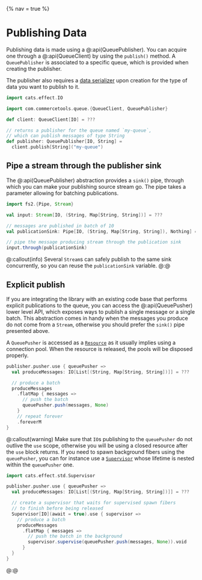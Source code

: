 {% nav = true %}
# Publishing Data

Publishing data is made using a @:api(QueuePublisher). You can acquire one through a @:api(QueueClient) by using the `publish()` method. A `QueuePublisher` is associated to a specific queue, which is provided when creating the publisher.

The publisher also requires a [data serializer][doc-serializer] upon creation for the type of data you want to publish to it.

```scala mdoc
import cats.effect.IO

import com.commercetools.queue.{QueueClient, QueuePublisher}

def client: QueueClient[IO] = ???

// returns a publisher for the queue named `my-queue`,
// which can publish messages of type String
def publisher: QueuePublisher[IO, String] =
  client.publish[String]("my-queue")
```

## Pipe a stream through the publisher sink

The @:api(QueuePublisher) abstraction provides a `sink()` pipe, through which you can make your publishing source stream go.
The pipe takes a parameter allowing for batching publications.

```scala mdoc:compile-only
import fs2.{Pipe, Stream}

val input: Stream[IO, (String, Map[String, String])] = ???

// messages are published in batch of 10
val publicationSink: Pipe[IO, (String, Map[String, String]), Nothing] = publisher.sink(batchSize = 10)

// pipe the message producing stream through the publication sink
input.through(publicationSink)
```

@:callout(info)
Several `Stream`s can safely publish to the same sink concurrently, so you can reuse the `publicationSink` variable.
@:@

## Explicit publish

If you are integrating the library with an existing code base that performs explicit publications to the queue, you can access the @:api(QueuePusher) lower level API, which exposes ways to publish a single message or a single batch.
This abstraction comes in handy when the messages you produce do not come from a `Stream`, otherwise you should prefer the `sink()` pipe presented above.

A `QueuePusher` is accessed as a [`Resource`][cats-effect-resource] as it usually implies using a connection pool. When the resource is released, the pools will be disposed properly.

```scala mdoc:compile-only
publisher.pusher.use { queuePusher =>
  val produceMessages: IO[List[(String, Map[String, String])]] = ???

  // produce a batch
  produceMessages
    .flatMap { messages =>
      // push the batch
      queuePusher.push(messages, None)
    }
    // repeat forever
    .foreverM
}
```

@:callout(warning)
Make sure that `IO`s publishing to the `queuePusher` do not outlive the `use` scope, otherwise you will be using a closed resource after the `use` block returns.
If you need to spawn background fibers using the `queuePusher`, you can for instance use a [`Supervisor`][cats-effect-supervisor] whose lifetime is nested within the `queuePusher` one.

```scala mdoc:compile-only
import cats.effect.std.Supervisor

publisher.pusher.use { queuePusher =>
  val produceMessages: IO[List[(String, Map[String, String])]] = ???

  // create a supervisor that waits for supervised spawn fibers
  // to finish before being released
  Supervisor[IO](await = true).use { supervisor =>
    // produce a batch
    produceMessages
      .flatMap { messages =>
        // push the batch in the background
        supervisor.supervise(queuePusher.push(messages, None)).void
      }
  }
}
```
@:@

[cats-effect-resource]: https://typelevel.org/cats-effect/docs/std/resource
[cats-effect-supervisor]: https://typelevel.org/cats-effect/docs/std/supervisor
[doc-serializer]: serialization.md#data-serializer
